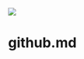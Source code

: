 [![](https://v3.juncture-digital.org/images/wb.svg)](https://v3.juncture-digital.org/wb)

# github.md

